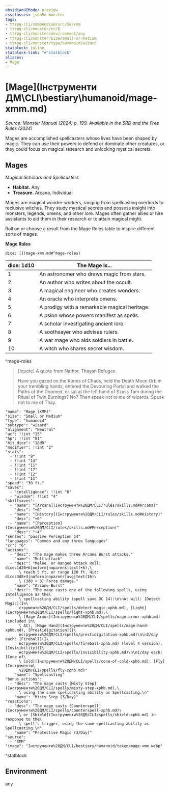 ```yaml
---
obsidianUIMode: preview
cssclasses: json5e-monster
tags:
- ttrpg-cli/compendium/src/5e/xmm
- ttrpg-cli/monster/cr/6
- ttrpg-cli/monster/environment/any
- ttrpg-cli/monster/size/small-or-medium
- ttrpg-cli/monster/type/humanoid/wizard
statblock: inline
statblock-link: "#^statblock"
aliases:
- Mage
---
```

# [Mage](Інструменти ДМ\CLI\bestiary\humanoid/mage-xmm.md)
*Source: Monster Manual (2024) p. 199. Available in the <span title='Systems Reference Document (5.2)'>SRD</span> and the Free Rules (2024)*  

Mages are accomplished spellcasters whose lives have been shaped by magic. They can use their powers to defend or dominate other creatures, or they could focus on magical research and unlocking mystical secrets.

## Mages

*Magical Scholars and Spellcasters*

- **Habitat.** Any  
- **Treasure.** Arcana, Individual  

Mages are magical wonder-workers, ranging from spellcasting overlords to reclusive witches. They study mystical secrets and possess insight into monsters, legends, omens, and other lore. Mages often gather allies or hire assistants to aid them in their research or to attain magical might.

Roll on or choose a result from the Mage Roles table to inspire different sorts of mages.

**Mage Roles**

`dice: [](mage-xmm.md#^mage-roles)`

| dice: 1d10 | The Mage Is... |
|------------|----------------|
| 1 | An astronomer who draws magic from stars. |
| 2 | An author who writes about the occult. |
| 3 | A magical engineer who creates wonders. |
| 4 | An oracle who interprets omens. |
| 5 | A prodigy with a remarkable magical heritage. |
| 6 | A psion whose powers manifest as spells. |
| 7 | A scholar investigating ancient lore. |
| 8 | A soothsayer who advises rulers. |
| 9 | A war mage who aids soldiers in battle. |
| 10 | A witch who shares secret wisdom. |
^mage-roles

> [!quote] A quote from Nathor, Thayan Refugee  
> 
> Have you gazed on the Runes of Chaos, held the Death Moon Orb in your trembling hands, entered the Devouring Portal and walked the Paths of the Doomed, or sat at the left hand of Szass Tam during the Ritual of Twin Burnings? No? Then speak not to me of wizards. Speak not to me of Thay.


```statblock
"name": "Mage (XMM)"
"size": "Small or Medium"
"type": "humanoid"
"subtype": "wizard"
"alignment": "Neutral"
"ac": !!int "15"
"hp": !!int "81"
"hit_dice": "18d8"
"modifier": !!int "2"
"stats":
  - !!int "9"
  - !!int "14"
  - !!int "11"
  - !!int "17"
  - !!int "12"
  - !!int "11"
"speed": "30 ft."
"saves":
  - "intelligence": !!int "6"
  - "wisdom": !!int "4"
"skillsaves":
  - "name": "[Arcana](Інструменти%20ДМ/CLI/rules/skills.md#Arcana)"
    "desc": "+6"
  - "name": "[History](Інструменти%20ДМ/CLI/rules/skills.md#History)"
    "desc": "+6"
  - "name": "[Perception](Інструменти%20ДМ/CLI/rules/skills.md#Perception)"
    "desc": "+4"
"senses": "passive Perception 14"
"languages": "Common and any three languages"
"cr": "6"
"actions":
  - "desc": "The mage makes three Arcane Burst attacks."
    "name": "Multiattack"
  - "desc": "Melee  or Ranged Attack Roll: dice:1d20+6|noform|noparens|text(+6),\
      \ reach 5 ft. or range 120 ft. Hit: dice:3d8+3|noform|noparens|avg|text(16)\
      \ (3d8 + 3) Force damage."
    "name": "Arcane Burst"
  - "desc": "The mage casts one of the following spells, using Intelligence as the\
      \ spellcasting ability (spell save DC 14):\n\nAt will: [Detect Magic](Ін\
      струменти%20ДМ/CLI/spells/detect-magic-xphb.md), [Light](Інструменти%20ДМ/CLI/spells/light-xphb.md),\
      \ [Mage Armor](Інструменти%20ДМ/CLI/spells/mage-armor-xphb.md) (included in\
      \ AC), [Mage Hand](Інструменти%20ДМ/CLI/spells/mage-hand-xphb.md), [Prestidigitation](І\
      нструменти%20ДМ/CLI/spells/prestidigitation-xphb.md)\n\n2/day each: [Fireball](І\
      нструменти%20ДМ/CLI/spells/fireball-xphb.md) (level 4 version), [Invisibility](І\
      нструменти%20ДМ/CLI/spells/invisibility-xphb.md)\n\n1/day each: [Cone of\
      \ Cold](Інструменти%20ДМ/CLI/spells/cone-of-cold-xphb.md), [Fly](Інструменти\
      %20ДМ/CLI/spells/fly-xphb.md)"
    "name": "Spellcasting"
"bonus_actions":
  - "desc": "The mage casts [Misty Step](Інструменти%20ДМ/CLI/spells/misty-step-xphb.md),\
      \ using the same spellcasting ability as Spellcasting.\n"
    "name": "Misty Step (3/Day)"
"reactions":
  - "desc": "The mage casts [Counterspell](Інструменти%20ДМ/CLI/spells/counterspell-xphb.md)\
      \ or [Shield](Інструменти%20ДМ/CLI/spells/shield-xphb.md) in response to the\
      \ spell's trigger, using the same spellcasting ability as Spellcasting.\n"
    "name": "Protective Magic (3/Day)"
"source":
  - "XMM"
"image": "Інструменти%20ДМ/CLI/bestiary/humanoid/token/mage-xmm.webp"
```
^statblock

## Environment

any
